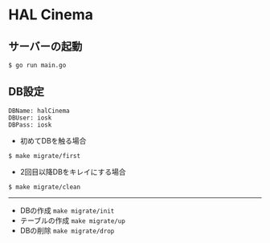 # HAL Cinema

## サーバーの起動

```
$ go run main.go
```

## DB設定

```
DBName: halCinema
DBUser: iosk
DBPass: iosk
```

- 初めてDBを触る場合

```
$ make migrate/first
```

- 2回目以降DBをキレイにする場合

```
$ make migrate/clean
```

---

- DBの作成 `make migrate/init`
- テーブルの作成 `make migrate/up`
- DBの削除 `make migrate/drop`
